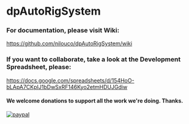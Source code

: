 # dpAutoRigSystem

### For documentation, please visit **Wiki**:
https://github.com/nilouco/dpAutoRigSystem/wiki

### If you want to collaborate, take a look at the **Development Spreadsheet**, please:
https://docs.google.com/spreadsheets/d/154HoO-bLApA7CKpIJ1bDwSxRF146Kyo2etmHDUJGdiw

#### We welcome donations to support all the work we're doing. Thanks.
[![paypal](https://www.paypalobjects.com/en_US/i/btn/btn_donate_LG.gif)](https://www.paypal.com/cgi-bin/webscr?cmd=_donations&business=WC7954M463SUU&currency_code=BRL&source=url)
